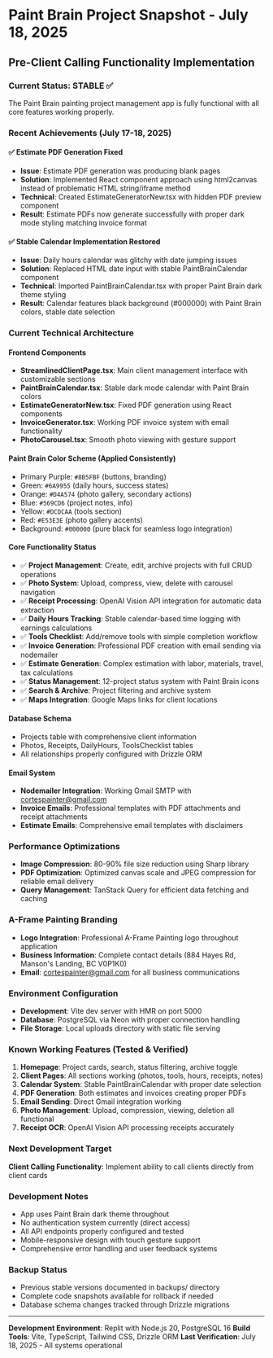 # Paint Brain Project Snapshot - July 18, 2025
## Pre-Client Calling Functionality Implementation

### Current Status: STABLE ✅
The Paint Brain painting project management app is fully functional with all core features working properly.

### Recent Achievements (July 17-18, 2025)

#### ✅ Estimate PDF Generation Fixed
- **Issue**: Estimate PDF generation was producing blank pages
- **Solution**: Implemented React component approach using html2canvas instead of problematic HTML string/iframe method
- **Technical**: Created EstimateGeneratorNew.tsx with hidden PDF preview component
- **Result**: Estimate PDFs now generate successfully with proper dark mode styling matching invoice format

#### ✅ Stable Calendar Implementation Restored
- **Issue**: Daily hours calendar was glitchy with date jumping issues
- **Solution**: Replaced HTML date input with stable PaintBrainCalendar component
- **Technical**: Imported PaintBrainCalendar.tsx with proper Paint Brain dark theme styling
- **Result**: Calendar features black background (#000000) with Paint Brain colors, stable date selection

### Current Technical Architecture

#### Frontend Components
- **StreamlinedClientPage.tsx**: Main client management interface with customizable sections
- **PaintBrainCalendar.tsx**: Stable dark mode calendar with Paint Brain colors
- **EstimateGeneratorNew.tsx**: Fixed PDF generation using React components
- **InvoiceGenerator.tsx**: Working PDF invoice system with email functionality
- **PhotoCarousel.tsx**: Smooth photo viewing with gesture support

#### Paint Brain Color Scheme (Applied Consistently)
- Primary Purple: `#8B5FBF` (buttons, branding)
- Green: `#6A9955` (daily hours, success states)
- Orange: `#D4A574` (photo gallery, secondary actions)
- Blue: `#569CD6` (project notes, info)
- Yellow: `#DCDCAA` (tools section)
- Red: `#E53E3E` (photo gallery accents)
- Background: `#000000` (pure black for seamless logo integration)

#### Core Functionality Status
- ✅ **Project Management**: Create, edit, archive projects with full CRUD operations
- ✅ **Photo System**: Upload, compress, view, delete with carousel navigation
- ✅ **Receipt Processing**: OpenAI Vision API integration for automatic data extraction
- ✅ **Daily Hours Tracking**: Stable calendar-based time logging with earnings calculations
- ✅ **Tools Checklist**: Add/remove tools with simple completion workflow
- ✅ **Invoice Generation**: Professional PDF creation with email sending via nodemailer
- ✅ **Estimate Generation**: Complex estimation with labor, materials, travel, tax calculations
- ✅ **Status Management**: 12-project status system with Paint Brain icons
- ✅ **Search & Archive**: Project filtering and archive system
- ✅ **Maps Integration**: Google Maps links for client locations

#### Database Schema
- Projects table with comprehensive client information
- Photos, Receipts, DailyHours, ToolsChecklist tables
- All relationships properly configured with Drizzle ORM

#### Email System
- **Nodemailer Integration**: Working Gmail SMTP with cortespainter@gmail.com
- **Invoice Emails**: Professional templates with PDF attachments and receipt attachments
- **Estimate Emails**: Comprehensive email templates with disclaimers

### Performance Optimizations
- **Image Compression**: 80-90% file size reduction using Sharp library
- **PDF Optimization**: Optimized canvas scale and JPEG compression for reliable email delivery
- **Query Management**: TanStack Query for efficient data fetching and caching

### A-Frame Painting Branding
- **Logo Integration**: Professional A-Frame Painting logo throughout application
- **Business Information**: Complete contact details (884 Hayes Rd, Manson's Landing, BC V0P1K0)
- **Email**: cortespainter@gmail.com for all business communications

### Environment Configuration
- **Development**: Vite dev server with HMR on port 5000
- **Database**: PostgreSQL via Neon with proper connection handling
- **File Storage**: Local uploads directory with static file serving

### Known Working Features (Tested & Verified)
1. **Homepage**: Project cards, search, status filtering, archive toggle
2. **Client Pages**: All sections working (photos, tools, hours, receipts, notes)
3. **Calendar System**: Stable PaintBrainCalendar with proper date selection
4. **PDF Generation**: Both estimates and invoices creating proper PDFs
5. **Email Sending**: Direct Gmail integration working
6. **Photo Management**: Upload, compression, viewing, deletion all functional
7. **Receipt OCR**: OpenAI Vision API processing receipts accurately

### Next Development Target
**Client Calling Functionality**: Implement ability to call clients directly from client cards

### Development Notes
- App uses Paint Brain dark theme throughout
- No authentication system currently (direct access)
- All API endpoints properly configured and tested
- Mobile-responsive design with touch gesture support
- Comprehensive error handling and user feedback systems

### Backup Status
- Previous stable versions documented in backups/ directory
- Complete code snapshots available for rollback if needed
- Database schema changes tracked through Drizzle migrations

---
**Development Environment**: Replit with Node.js 20, PostgreSQL 16
**Build Tools**: Vite, TypeScript, Tailwind CSS, Drizzle ORM
**Last Verification**: July 18, 2025 - All systems operational